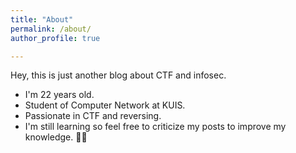 ```yaml
---
title: "About"
permalink: /about/
author_profile: true

---
```


Hey, this is just another blog about CTF and infosec. 

- I'm 22 years old. 
- Student of Computer Network at KUIS.
- Passionate in CTF and reversing. 
- I'm still learning so feel free to criticize my posts to improve my knowledge. 🙇‍♂️
